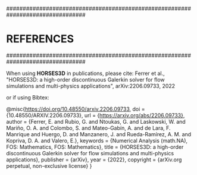################################################################################ 
#                             **REFERENCES**                                  #
################################################################################ 

When using **HORSES3D** in publications, please cite: Ferrer et al., "HORSES3D: a high-order discontinuous Galerkin solver for flow simulations and multi-physics applications", arXiv:2206.09733, 2022

or if using Bibtex:

@misc{https://doi.org/10.48550/arxiv.2206.09733,
  doi = {10.48550/ARXIV.2206.09733},
  url = {https://arxiv.org/abs/2206.09733},
  author = {Ferrer, E. and Rubio, G. and Ntoukas, G. and Laskowski, W. and Mariño, O. A. and Colombo, S. and Mateo-Gabín, A. and de Lara, F. Manrique and Huergo, D. and Manzanero, J. and Rueda-Ramírez, A. M. and Kopriva, D. A. and Valero, E.},
  keywords = {Numerical Analysis (math.NA), FOS: Mathematics, FOS: Mathematics},
  title = {HORSES3D: a high-order discontinuous Galerkin solver for flow simulations and multi-physics applications},
  publisher = {arXiv},
  year = {2022},
  copyright = {arXiv.org perpetual, non-exclusive license}
}